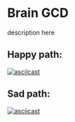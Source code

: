 # Brain GCD

description here

## Happy path:

[![asciicast](https://asciinema.org/a/RkoKw14thCPrba8G6lPYfE4zo.svg)](https://asciinema.org/a/RkoKw14thCPrba8G6lPYfE4zo?autoplay=1&theme=solarized-light)

## Sad path:

[![asciicast](https://asciinema.org/a/7a2EoI3R4996aWIrHJ1qjgWi5.svg)](https://asciinema.org/a/7a2EoI3R4996aWIrHJ1qjgWi5?autoplay=1&theme=solarized-light)

